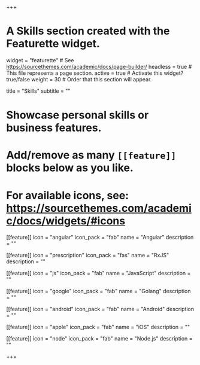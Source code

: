 +++
# A Skills section created with the Featurette widget.
widget = "featurette"  # See https://sourcethemes.com/academic/docs/page-builder/
headless = true  # This file represents a page section.
active = true  # Activate this widget? true/false
weight = 30  # Order that this section will appear.

title = "Skills"
subtitle = ""

# Showcase personal skills or business features.
# 
# Add/remove as many `[[feature]]` blocks below as you like.
# 
# For available icons, see: https://sourcethemes.com/academic/docs/widgets/#icons

[[feature]]
  icon = "angular"
  icon_pack = "fab"
  name = "Angular"
  description = ""
  
[[feature]]
  icon = "prescription"
  icon_pack = "fas"
  name = "RxJS"
  description = ""  
  
[[feature]]
  icon = "js"
  icon_pack = "fab"
  name = "JavaScript"
  description = ""

[[feature]]
  icon = "google"
  icon_pack = "fab"
  name = "Golang"
  description = ""

[[feature]]
  icon = "android"
  icon_pack = "fab"
  name = "Android"
  description = ""

[[feature]]
  icon = "apple"
  icon_pack = "fab"
  name = "iOS"
  description = ""

[[feature]]
  icon = "node"
  icon_pack = "fab"
  name = "Node.js"
  description = ""

+++
